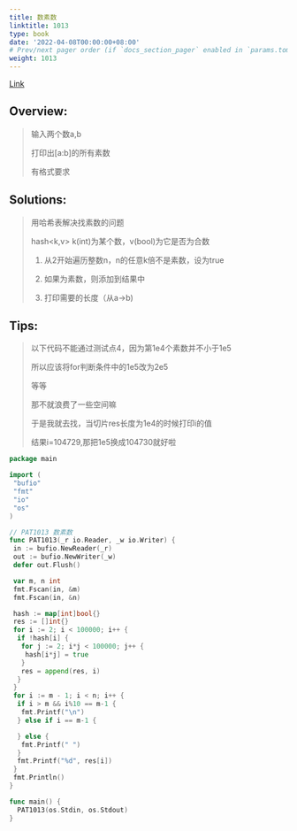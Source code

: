 ```yaml
---
title: 数素数
linktitle: 1013
type: book
date: '2022-04-08T00:00:00+08:00'
# Prev/next pager order (if `docs_section_pager` enabled in `params.toml`)
weight: 1013
---
```

[Link](https://pintia.cn/problem-sets/994805260223102976/problems/994805309963354112)



## Overview:

> 输入两个数a,b
>
> 打印出[a:b]的所有素数
>
> 有格式要求


## Solutions:
>
> 用哈希表解决找素数的问题
>
> hash<k,v>  k(int)为某个数，v(bool)为它是否为合数
>
> 1. 从2开始遍历整数n，n的任意k倍不是素数，设为true
>
> 2. 如果为素数，则添加到结果中
>
> 3. 打印需要的长度（从a->b)

## Tips:
>以下代码不能通过测试点4，因为第1e4个素数并不小于1e5
>
>所以应该将for判断条件中的1e5改为2e5
>
>等等
>
>那不就浪费了一些空间嘛
>
>于是我就去找，当切片res长度为1e4的时候打印i的值
>
>结果i=104729,那把1e5换成104730就好啦

```go
package main

import (
 "bufio"
 "fmt"
 "io"
 "os"
)

// PAT1013 数素数
func PAT1013(_r io.Reader, _w io.Writer) {
 in := bufio.NewReader(_r)
 out := bufio.NewWriter(_w)
 defer out.Flush()

 var m, n int
 fmt.Fscan(in, &m)
 fmt.Fscan(in, &n)

 hash := map[int]bool{}
 res := []int{}
 for i := 2; i < 100000; i++ {
  if !hash[i] {
   for j := 2; i*j < 100000; j++ {
    hash[i*j] = true
   }
   res = append(res, i)
  }
 }
 for i := m - 1; i < n; i++ {
  if i > m && i%10 == m-1 {
   fmt.Printf("\n")
  } else if i == m-1 {

  } else {
   fmt.Printf(" ")
  }
  fmt.Printf("%d", res[i])
 }
 fmt.Println()
}

func main() {
  PAT1013(os.Stdin, os.Stdout)
}
```
